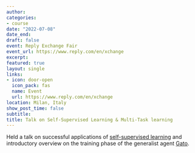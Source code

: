 ```yaml
---
author:
categories:
- course
date: "2022-07-08"
date_end: 
draft: false
event: Reply Exchange Fair
event_url: https://www.reply.com/en/xchange
excerpt: 
featured: true
layout: single
links:
- icon: door-open
  icon_pack: fas
  name: Event
  url: https://www.reply.com/en/xchange
location: Milan, Italy
show_post_time: false
subtitle: 
title: Talk on Self-Supervised Learning & Multi-Task learning
---
```


Held a talk on successful applications of [self-supervised learning](https://en.wikipedia.org/wiki/Self-supervised_learning) and introductory overview on the training phase of the generalist agent [Gato](https://www.deepmind.com/publications/a-generalist-agent).
